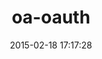 ---
layout: post
title:  "oa-oauth"
repo:   "intridea/omniauth"
date:   2015-02-18 17:17:28
gemurl: http://github.com/intridea/omniauth
---
